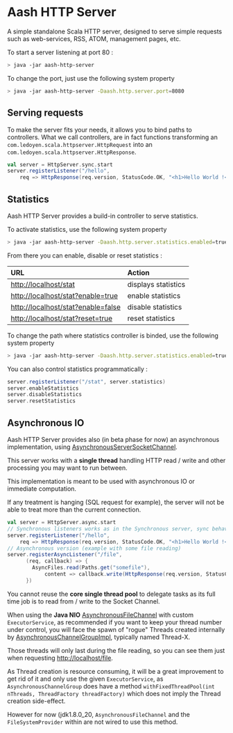 # Aash HTTP Server

A simple standalone Scala HTTP server, designed to serve simple requests such as web-services, RSS, ATOM, management pages, etc.

To start a server listening at port 80 :

```bash
> java -jar aash-http-server
```

To change the port, just use the following system property
```bash
> java -jar aash-http-server -Daash.http.server.port=8080
```

## Serving requests

To make the server fits your needs, it allows you to bind paths to controllers.
What we call controllers, are in fact functions transforming an `com.ledoyen.scala.httpserver.HttpRequest` into an `com.ledoyen.scala.httpserver.HttpResponse`.

```scala
val server = HttpServer.sync.start
server.registerListener("/hello",
	req => HttpResponse(req.version, StatusCode.OK, "<h1>Hello World !</h1>"))
```

## Statistics

Aash HTTP Server provides a build-in controller to serve statistics.

To activate statistics, use the following system property
```bash
> java -jar aash-http-server -Daash.http.server.statistics.enabled=true
```

From there you can enable, disable or reset statistics :

URL 																	| Action
:-----------------------------------------------------------------------|:--------------------
[http://localhost/stat](http://localhost/stat)							|	displays statistics
[http://localhost/stat?enable=true](http://localhost/stat?enable=true)	|	enable statistics
[http://localhost/stat?enable=false](http://localhost/stat?enable=false)|	disable statistics
[http://localhost/stat?reset=true](http://localhost/stat?reset=true)	|	reset statistics

To change the path where statistics controller is binded, use the following system property
```bash
> java -jar aash-http-server -Daash.http.server.statistics.enabled=true -Daash.http.server.statistics.path=/stat
```

You can also control statistics programmatically :
```scala
server.registerListener("/stat", server.statistics)
server.enableStatistics
server.disableStatistics
server.resetStatistics
```

## Asynchronous IO

Aash HTTP Server provides also (in beta phase for now) an asynchronous implementation, using [AsynchronousServerSocketChannel](http://docs.oracle.com/javase/7/docs/api/java/nio/channels/AsynchronousServerSocketChannel.html).

This server works with a __single thread__ handling HTTP read / write and other processing you may want to run between.

This implementation is meant to be used with asynchronous IO or immediate computation.

If any treatment is hanging (SQL request for example), the server will not be able to treat more than the current connection.

```scala
val server = HttpServer.async.start
// Synchronous listeners works as in the Synchronous server, sync behavior is "emulated"
server.registerListener("/hello",
	req => HttpResponse(req.version, StatusCode.OK, "<h1>Hello World !</h1>"))
// Asynchronous version (example with some file reading)
server.registerAsyncListener("/file",
      (req, callback) => {
        AsyncFiles.read(Paths.get("somefile"),
            content => callback.write(HttpResponse(req.version, StatusCode.OK, content)))
      })
```

You cannot reuse the __core single thread pool__ to delegate tasks as its full time job is to read from / write to the Socket Channel.

When using the __Java NIO__ [AsynchronousFileChannel](http://openjdk.java.net/projects/nio/javadoc/java/nio/channels/AsynchronousFileChannel.html) with custom `ExecutorService`,
as recommended if you want to keep your thread number under control, you will face the spawn of "rogue" Threads created internally by 
[AsynchronousChannelGroupImpl](http://grepcode.com/file/repository.grepcode.com/java/root/jdk/openjdk/7-b147/sun/nio/ch/AsynchronousChannelGroupImpl.java#AsynchronousChannelGroupImpl.startThreads%28java.lang.Runnable%29), 
typically named Thread-X.

Those threads will only last during the file reading, so you can see them just when requesting [http://localhost/file](http://localhost/file).

As Thread creation is resource consuming, it will be a great improvement to get rid of it and only use the given `ExecutorService`, as `AsynchronousChannelGroup` does have a 
method `withFixedThreadPool(int nThreads, ThreadFactory threadFactory)` which does not imply the Thread creation side-effect.

However for now (jdk1.8.0_20, `AsynchronousFileChannel` and the `FileSystemProvider` within are not wired to use this method.
